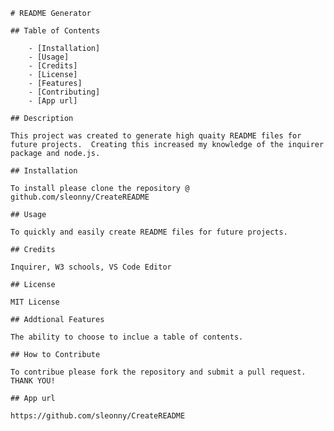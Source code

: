 
    
    # README Generator
    
    ## Table of Contents
        
        - [Installation]
        - [Usage]
        - [Credits]
        - [License]
        - [Features]
        - [Contributing]
        - [App url]
    
    ## Description
    
    This project was created to generate high quaity README files for future projects.  Creating this increased my knowledge of the inquirer package and node.js.
   
    ## Installation

    To install please clone the repository @ github.com/sleonny/CreateREADME

    ## Usage
    
    To quickly and easily create README files for future projects.
    
    ## Credits
    
    Inquirer, W3 schools, VS Code Editor
    
    ## License
    
    MIT License
    
    ## Addtional Features
    
    The ability to choose to inclue a table of contents.
    
    ## How to Contribute
    
    To contribue please fork the repository and submit a pull request.  THANK YOU!
    
    ## App url
    
    https://github.com/sleonny/CreateREADME